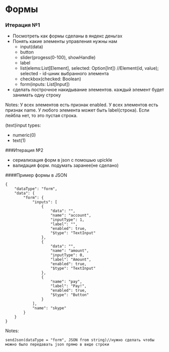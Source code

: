 # Формы

### Итерация №1

* Посмотреть как формы сделаны в яндекс деньгах
* Понять какие элементы управления нужны нам
	- input(data)
	- button
	- slider(progess(0-100), showHandle)
	- label
	- list(elems:List[Element], selected: Option[Int]) //Element(id, value); selected - id-шник выбранного элемента
	- checkbox(checked: Boolean)
	- form(inputs: List[Input])
* сделать построчное накидывание элементов. каждый элемент будет занимать одну строку

Notes:
У всех элементов есть признак enabled.
У всех элементов есть признак name.
У любого элемента может быть label(строка). Если лейбла нет, то это пустая строка.

(text)input types: 
* numeric(0)
* text(1)		

###Итерация №2
* сериализация форм в json с помошью upickle
* валидация форм. подумать заранее(не сделано)

####Пример формы в  JSON
```
{
	"dataType": "form",
    "data": {
        "form": {
            "inputs": [
                {
                    "data": "",
                    "name": "account",
                    "inputType": 1,
                    "label": "",
                    "enabled": true,
                    "$type": "TextInput"
                },
                {
                    "data": "",
                    "name": "amount",
                    "inputType": 0,
                    "label": "Amount",
                    "enabled": true,
                    "$type": "TextInput"
                },
                {
                    "name": "pay",
                    "label": "Pay!",
                    "enabled": true,
                    "$type": "Button"
                }
            ],
            "name": "skype"
        }
    }
}
```

Notes:
```
sendJson(dataType = "form", JSON from string)//нужно сделать чтобы можно было передавать json прямо в виде строки
```



